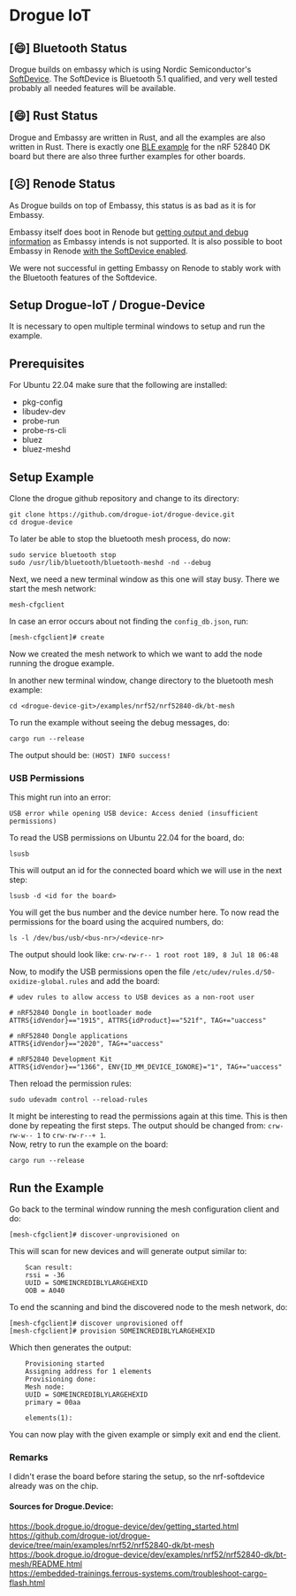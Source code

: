 # Drogue IoT

## [😄] Bluetooth Status

Drogue builds on embassy which is using  Nordic Semiconductor's [SoftDevice](https://infocenter.nordicsemi.com/topic/struct_nrf52/struct/nrf52_softdevices.html). The SoftDevice is Bluetooth 5.1 qualified, and very well tested probably all needed features will be available.


## [😄] Rust Status

Drogue and Embassy are written in Rust, and all the examples are also written in Rust.
There is exactly one [BLE example](https://book.drogue.io/drogue-device/dev/examples.html) for the nRF 52840 DK board but there are also three further examples for other boards.


## [☹️] Renode Status

As Drogue builds on top of Embassy, this status is as bad as it is for Embassy.  

Embassy itself does boot in Renode but [getting output and debug information](renode.html#general-problems) as Embassy intends is not supported.
It is also possible to boot Embassy in Renode [with the SoftDevice enabled](renode.html#booting-with-the-softdevice-solved).

We were not successful in getting Embassy on Renode to stably work with the Bluetooth features of the Softdevice.

## Setup Drogue-IoT / Drogue-Device

It is necessary to open multiple terminal windows to setup and run the example.

## Prerequisites
For Ubuntu 22.04 make sure that the following are installed:
- pkg-config
- libudev-dev
- probe-run
- probe-rs-cli  
- bluez
- bluez-meshd  

## Setup Example
Clone the drogue github repository and change to its directory:  
```
git clone https://github.com/drogue-iot/drogue-device.git  
cd drogue-device
```

To later be able to stop the bluetooth mesh process, do now:
```
sudo service bluetooth stop  
sudo /usr/lib/bluetooth/bluetooth-meshd -nd --debug
```

Next, we need a new terminal window as this one will stay busy. There we start the mesh network:
```
mesh-cfgclient
```
In case an error occurs about not finding the ```config_db.json```, run:
```
[mesh-cfgclient]# create
```
Now we created the mesh network to which we want to add the node running the drogue example.

In another new terminal window, change directory to the bluetooth mesh example:  
```
cd <drogue-device-git>/examples/nrf52/nrf52840-dk/bt-mesh
```

To run the example without seeing the debug messages, do:
```
cargo run --release
```
The output should be: ```(HOST) INFO success!```

### USB Permissions
This might run into an error:
```
USB error while opening USB device: Access denied (insufficient permissions)
```
To read the USB permissions on Ubuntu 22.04 for the board, do:
```
lsusb  
```
This will output an id for the connected board which we will use in the next step:  
```
lsusb -d <id for the board>
```
You will get the bus number and the device number here. To now read the permissions for the board using the acquired numbers, do:
```
ls -l /dev/bus/usb/<bus-nr>/<device-nr>
```
The output should look like: ```crw-rw-r-- 1 root root 189, 8 Jul 18 06:48```  

Now, to modify the USB permissions open the file ```/etc/udev/rules.d/50-oxidize-global.rules``` and add the board:  
```
# udev rules to allow access to USB devices as a non-root user

# nRF52840 Dongle in bootloader mode
ATTRS{idVendor}=="1915", ATTRS{idProduct}=="521f", TAG+="uaccess"

# nRF52840 Dongle applications
ATTRS{idVendor}=="2020", TAG+="uaccess"

# nRF52840 Development Kit
ATTRS{idVendor}=="1366", ENV{ID_MM_DEVICE_IGNORE}="1", TAG+="uaccess"
```

Then reload the permission rules:  
```
sudo udevadm control --reload-rules
```  
It might be interesting to read the permissions again at this time. This is then done by repeating the first steps. The output should be changed from:
``` crw-rw-w-- 1 ``` to ```crw-rw-r--+ 1```.  
Now, retry to run the example on the board:
```
cargo run --release
```
## Run the Example

Go back to the terminal window running the mesh configuration client and do:  
```
[mesh-cfgclient]# discover-unprovisioned on
```
This will scan for new devices and will generate output similar to:
```
    Scan result:
    rssi = -36
    UUID = SOMEINCREDIBLYLARGEHEXID
    OOB = A040
```
To end the scanning and bind the discovered node to the mesh network, do:

```
[mesh-cfgclient]# discover unprovisioned off
[mesh-cfgclient]# provision SOMEINCREDIBLYLARGEHEXID
```
Which then generates the output:
```
    Provisioning started
    Assigning address for 1 elements
    Provisioning done:
    Mesh node:
    UUID = SOMEINCREDIBLYLARGEHEXID
    primary = 00aa

    elements(1): 
```
You can now play with the given example or simply exit and end the client.

### Remarks
I didn't erase the board before staring the setup, so the nrf-softdevice already was on the chip.

#### Sources for Drogue.Device:
https://book.drogue.io/drogue-device/dev/getting_started.html  
https://github.com/drogue-iot/drogue-device/tree/main/examples/nrf52/nrf52840-dk/bt-mesh  
https://book.drogue.io/drogue-device/dev/examples/nrf52/nrf52840-dk/bt-mesh/README.html  
https://embedded-trainings.ferrous-systems.com/troubleshoot-cargo-flash.html  